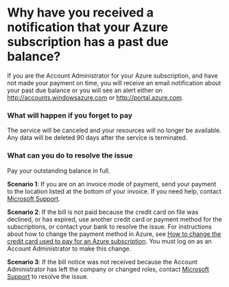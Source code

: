 <properties
	pageTitle="Why have you received a notification that your Azure subscription has a past due balance | Microsoft Azure"
	description="Describes how to make payment if your Azure subscription has a past due balance"
	services="billing"
	documentationCenter=""
	authors="genlin"
	manager="jarrettr"
	editor="meerak"
	tags="billing"
	/>

<tags
	ms.service="billing"
	ms.workload="na"
	ms.tgt_pltfrm="na"
	ms.devlang="na"
	ms.topic="article"
	ms.date="10/20/2015"
	ms.author="genli"/>

# Why have you received a notification that your Azure subscription has a past due balance?
If you are the Account Administrator for your Azure subscription, and have not made your payment on time, you will receive an email notification about your past due balance or you will see an alert either on http://accounts.windowsazure.com or http://portal.azure.com.  

### What will happen if you forget to pay
The service will be canceled and your resources will no longer be available. Any data will be deleted 90 days after the service is terminated.

### What can you do to resolve the issue

Pay your outstanding balance in full.

**Scenario 1**: If you are on an invoice mode of payment, send your payment to the location listed at the bottom of your invoice. If you need help, contact [Microsoft Support](https://ms.portal.azure.com/#blade/Microsoft_Azure_Support/HelpAndSupportBlade).

**Scenario 2**: If the bill is not paid because the credit card on file was declined, or has expired, use another credit card or payment method for the subscriptions, or contact your bank to resolve the issue. For instructions about how to change the payment method in Azure, see [How to change the credit card used to pay for an Azure subscription](./billing-how-to-change-credit-card.md). You must log on as an Account Administrator to make this change. 


**Scenario 3**:  If the bill notice was not received because the Account Administrator has left the company or changed roles, contact [Microsoft Support](https://ms.portal.azure.com/#blade/Microsoft_Azure_Support/HelpAndSupportBlade) to resolve the issue.
